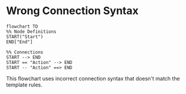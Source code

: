 # Wrong Connection Syntax

```mermaid
flowchart TD
%% Node Definitions
START("Start")
END["End"]

%% Connections
START --> END
START == "Action" --> END
START -- "Action" ==> END
```

This flowchart uses incorrect connection syntax that doesn't match the template rules. 